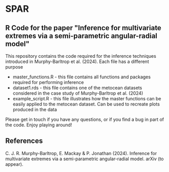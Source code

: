 # SPAR
## R Code for the paper "Inference for multivariate extremes via a semi-parametric angular-radial model"

This repository contains the code required for the inference techniques introduced in Murphy-Barltrop et al. (2024). Each file has a different purpose 

* master_functions.R - this file contains all functions and packages required for performing inference
* dataset1.rds - this file contains one of the metocean datasets considered in the case study of Murphy-Barltrop et al. (2024)
* example_script.R - this file illustrates how the master functions can be easily applied to the metocean dataset. Can be used to recreate plots produced in the data

Please get in touch if you have any questions, or if you find a bug in part of the code. Enjoy playing around! 

## References

C. J. R. Murphy-Barltrop, E. Mackay & P. Jonathan (2024). Inference for multivariate extremes via a semi-parametric angular-radial model. arXiv (to appear). 
